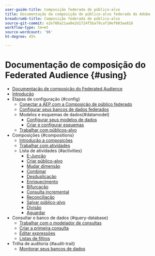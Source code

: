 ```yaml
---
user-guide-title: Composição federada de público-alvo
title: Documentação da composição do público-alvo federado do Adobe
breadcrumb-title: Composição federada de público-alvo
source-git-commit: e2e708a21aa0e2d1724f5ba79caf10ef803ae818
workflow-type: tm+mt
source-wordcount: '96'
ht-degree: 45%

---
```



# Documentação de composição do Federated Audience {#using}

+ [Documentação de composição do Federated Audience](home.md)
+ [Introdução](chapter1/newfile.md)
+ Etapas de configuração {#config}
   + [Conectar a AEP com a Composição de público federado](connections/destinations.md)
   + [Configurar seus bancos de dados federados](connections/federated-db.md)
   + Modelos e esquemas de dados{#datamodel}
      + [Configurar seus modelos de dados](data-management/gs-models.md)
      + [Criar e configurar esquemas](customer/schemas.md)
   + [Trabalhar com públicos-alvo](customer/audiences.md)
+ Composições {#compositions}
   + [Introdução a composições](compositions/gs-compositions.md)
   + [Trabalhar com atividades](compositions/activities/about-activities.md)
   + Lista de atividades {#activities}
      + [E-Junção](compositions/activities/and-join.md)
      + [Criar público-alvo](compositions/activities/build-audience.md)
      + [Mudar dimensão](compositions/activities/change-dimension.md)
      + [Combinar](compositions/activities/combine.md)
      + [Desduplicação](compositions/activities/deduplication.md)
      + [Enriquecimento](compositions/activities/enrichment.md)
      + [Bifurcação](compositions/activities/fork.md)
      + [Consulta incremental](compositions/activities/incremental-query.md)
      + [Reconciliação](compositions/activities/reconciliation.md)
      + [Salvar público-alvo](compositions/activities/save-audience.md)
      + [Divisão](compositions/activities/split.md)
      + [Aguardar](compositions/activities/wait.md)
+ Consultar o banco de dados {#query-database}
   + [Trabalhar com o modelador de consultas](query/query-modeler-overview.md)
   + [Criar a primeira consulta](query/build-query.md)
   + [Editar expressões](query/expression-editor.md)
   + [Listas de filtros](query/filter.md)
+ Trilha de auditoria {#audit-trail}
   + [Monitorar seus bancos de dados](admin/audit-trail.md)
